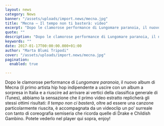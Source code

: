 ```yaml
---
layout: news
category: News
banner: "/assets/uploads/import.news/mecna.jpg"
title: "Mecna – Il tempo non ti basterà: video"
excerpt: "Dopo le clamorose performance di Lungomare paranoia, il nuovo album di Mecna (il primo artista hip hop indipendente a uscire con un album a sorpresa in Italia e a riuscire ad arrivare ai vertici della classifica generale di iTunes), abbiamo la sensazione che il primo video estratto replicherà gli stessi ottimi risultati: Il tempo non [&hellip"
quote: ""
description: "Dopo le clamorose performance di Lungomare paranoia, il nuovo album di Mecna (il primo artista hip hop indipendente a uscire con un album a sorpresa in Italia e a riuscire ad arrivare ai vertici della classifica generale di iTunes), abbiamo la sensazione che il primo video estratto replicherà gli stessi ottimi risultati: Il tempo non [&hellip"
keywords: ""
date: 2017-01-17T00:00:00.000+01:00
author: "Marta Blumi Tripodi"
cover: "/assets/uploads/import.news/mecna.jpg"
pagination:
  enabled: true

---
```


Dopo le clamorose performance di _Lungomare paranoia_, il nuovo album di Mecna (il primo artista hip hop indipendente a uscire con un album a sorpresa in Italia e a riuscire ad arrivare ai vertici della classifica generale di iTunes), abbiamo la sensazione che il primo video estratto replicherà gli stessi ottimi risultati: _Il tempo non ci basterà_, oltre ad essere una canzone particolarmente riuscita, è accompagnata da un videoclip un po’ surreale con tanto di coreografia semiseria che ricorda quelle di Drake e Childish Gambino. Potete vederlo nel player qui sopra, enjoy!